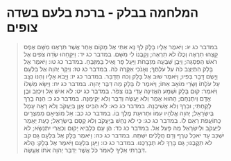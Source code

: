 # המלחמה בבלק - ברכת בלעם בשדה צופים

> במדבר כג יג: וַיֹּאמֶר אֵלָיו בָּלָק לְךָ נָּא אִתִּי אֶל מָקוֹם אַחֵר אֲשֶׁר תִּרְאֶנּוּ מִשָּׁם אֶפֶס קָצֵהוּ תִרְאֶה וְכֻלּוֹ לֹא תִרְאֶה; וְקָבְנוֹ לִי מִשָּׁם.
> במדבר כג יד: וַיִּקָּחֵהוּ שְׂדֵה צֹפִים אֶל רֹאשׁ הַפִּסְגָּה; וַיִּבֶן שִׁבְעָה מִזְבְּחֹת וַיַּעַל פָּר וָאַיִל בַּמִּזְבֵּחַ.
> במדבר כג טו: וַיֹּאמֶר אֶל בָּלָק הִתְיַצֵּב כֹּה עַל עֹלָתֶךָ; וְאָנֹכִי אִקָּרֶה כֹּה.
> במדבר כג טז: וַיִּקָּר יְהוָה אֶל בִּלְעָם וַיָּשֶׂם דָּבָר בְּפִיו; וַיֹּאמֶר שׁוּב אֶל בָּלָק וְכֹה תְדַבֵּר.
> במדבר כג יז: וַיָּבֹא אֵלָיו וְהִנּוֹ נִצָּב עַל עֹלָתוֹ וְשָׂרֵי מוֹאָב אִתּוֹ; וַיֹּאמֶר לוֹ בָּלָק מַה דִּבֶּר יְהוָה.
> במדבר כג יח: וַיִּשָּׂא מְשָׁלוֹ וַיֹּאמַר:  קוּם בָּלָק וּשְׁמָע הַאֲזִינָה עָדַי בְּנוֹ צִפֹּר.
> במדבר כג יט: לֹא אִישׁ אֵל וִיכַזֵּב וּבֶן אָדָם וְיִתְנֶחָם; הַהוּא אָמַר וְלֹא יַעֲשֶׂה וְדִבֶּר וְלֹא יְקִימֶנָּה.
> במדבר כג כ: הִנֵּה בָרֵךְ לָקָחְתִּי; וּבֵרֵךְ וְלֹא אֲשִׁיבֶנָּה.
> במדבר כג כא: לֹא הִבִּיט אָוֶן בְּיַעֲקֹב וְלֹא רָאָה עָמָל בְּיִשְׂרָאֵל; יְהוָה אֱלֹהָיו עִמּוֹ וּתְרוּעַת מֶלֶךְ בּוֹ.
> במדבר כג כב: אֵל מוֹצִיאָם מִמִּצְרָיִם כְּתוֹעֲפֹת רְאֵם לוֹ.
> במדבר כג כג: כִּי לֹא נַחַשׁ בְּיַעֲקֹב וְלֹא קֶסֶם בְּיִשְׂרָאֵל; כָּעֵת יֵאָמֵר לְיַעֲקֹב וּלְיִשְׂרָאֵל מַה פָּעַל אֵל.
> במדבר כג כד: הֶן עָם כְּלָבִיא יָקוּם וְכַאֲרִי יִתְנַשָּׂא; לֹא יִשְׁכַּב עַד יֹאכַל טֶרֶף וְדַם חֲלָלִים יִשְׁתֶּה.
> במדבר כג כה: וַיֹּאמֶר בָּלָק אֶל בִּלְעָם גַּם קֹב לֹא תִקֳּבֶנּוּ; גַּם בָּרֵךְ לֹא תְבָרְכֶנּוּ.
> במדבר כג כו: וַיַּעַן בִּלְעָם וַיֹּאמֶר אֶל בָּלָק:  הֲלֹא דִּבַּרְתִּי אֵלֶיךָ לֵאמֹר כֹּל אֲשֶׁר יְדַבֵּר יְהוָה אֹתוֹ אֶעֱשֶׂה. 
 

